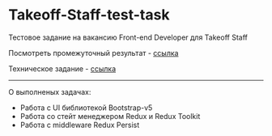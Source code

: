 # Takeoff-Staff-test-task

Тестовое задание на вакансию Front-end Developer для Takeoff Staff

Посмотреть промежуточный результат - [ссылка](https://chiga2030.github.io/Takeoff-Staff-test-task/#/)

Техническое задание - [ссылка](https://docs.google.com/document/d/1PFafdSZ2PcQLRtAyotvIupDmpGZ_6DnN9Q1kk0ogJm4/edit#)

---

О выполненых задачах:
- Работа с UI библиотекой Bootstrap-v5
- Работа со стейт менеджером Redux и Redux Toolkit
- Работа с middleware Redux Persist
